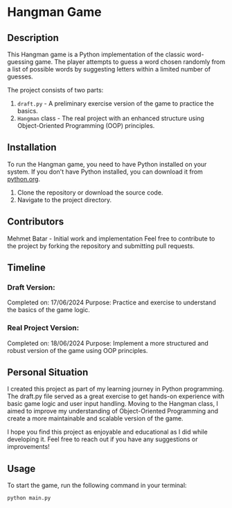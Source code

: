 # Hangman Game

## Description

This Hangman game is a Python implementation of the classic word-guessing game. The player attempts to guess a word chosen randomly from a list of possible words by suggesting letters within a limited number of guesses.

The project consists of two parts:
1. `draft.py` - A preliminary exercise version of the game to practice the basics.
2. `Hangman` class - The real project with an enhanced structure using Object-Oriented Programming (OOP) principles.

## Installation

To run the Hangman game, you need to have Python installed on your system. If you don't have Python installed, you can download it from [python.org](https://www.python.org/).

1. Clone the repository or download the source code.
2. Navigate to the project directory.

## Contributors
Mehmet Batar - Initial work and implementation
Feel free to contribute to the project by forking the repository and submitting pull requests.

## Timeline

### Draft Version:

Completed on: 17/06/2024
Purpose: Practice and exercise to understand the basics of the game logic.

### Real Project Version:

Completed on: 18/06/2024
Purpose: Implement a more structured and robust version of the game using OOP principles.

## Personal Situation
I created this project as part of my learning journey in Python programming. The draft.py file served as a great exercise to get hands-on experience with basic game logic and user input handling. Moving to the Hangman class, I aimed to improve my understanding of Object-Oriented Programming and create a more maintainable and scalable version of the game.

I hope you find this project as enjoyable and educational as I did while developing it. Feel free to reach out if you have any suggestions or improvements!



## Usage

To start the game, run the following command in your terminal:

```bash
python main.py